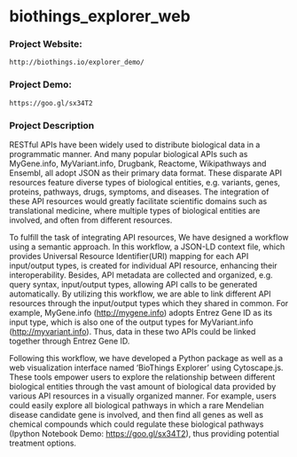 # biothings_explorer_web

### Project Website: 
    http://biothings.io/explorer_demo/
### Project Demo:
    https://goo.gl/sx34T2
    
### Project Description

RESTful APIs have been widely used to distribute biological data in a programmatic manner. And many popular biological APIs such as MyGene.info, MyVariant.info, Drugbank, Reactome, Wikipathways and Ensembl, all adopt JSON as their primary data format. These disparate API resources feature diverse types of biological entities, e.g. variants, genes, proteins, pathways, drugs, symptoms, and diseases. The integration of these API resources would greatly facilitate scientific domains such as translational medicine, where multiple types of biological entities are involved, and often from different resources. 

To fulfill the task of integrating API resources, We have designed a workflow using a semantic approach. In this workflow, a JSON-LD context file, which provides Universal Resource Identifier(URI) mapping for each API input/output types, is created for individual API resource, enhancing their interoperability. Besides, API metadata are collected and organized, e.g. query syntax, input/output types, allowing API calls to be generated automatically. By utilizing this workflow, we are able to link different API resources through the input/output types which they shared in common. For example, MyGene.info (http://mygene.info) adopts Entrez Gene ID as its input type, which is also one of the output types for MyVariant.info (http://myvariant.info). Thus, data in these two APIs could be linked together through Entrez Gene ID.

Following this workflow, we have developed a Python package as well as a web visualization interface named ‘BioThings Explorer’ using Cytoscape.js. These tools empower users to explore the relationship between different biological entities through the vast amount of biological data provided by various API resources in a visually organized manner. For example, users could easily explore all biological pathways in which a rare Mendelian disease candidate gene is involved, and then find all genes as well as chemical compounds which could regulate these biological pathways (Ipython Notebook Demo: https://goo.gl/sx34T2), thus providing potential treatment options.
